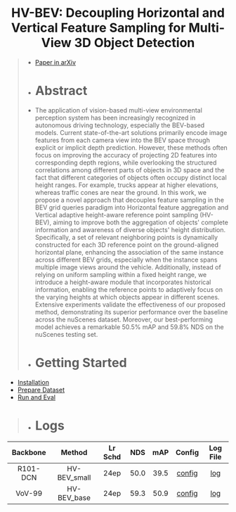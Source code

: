 <div align="center">   
  
# HV-BEV: Decoupling Horizontal and Vertical Feature Sampling for Multi-View 3D Object Detection
</div>

> - [Paper in arXiv](https://arxiv.org/pdf/2412.18884)
>
> - # Abstract
> - The application of vision-based multi-view environmental perception system has been increasingly recognized in autonomous driving technology, especially the BEV-based models. Current state-of-the-art solutions primarily encode image features from each camera view into the BEV space through explicit or implicit depth prediction. However, these methods often focus on improving the accuracy of projecting 2D features into corresponding depth regions, while overlooking the structured correlations among different parts of objects in 3D space and the fact that different categories of objects often occupy distinct local height ranges. For example, trucks appear at higher elevations, whereas traffic cones are near the ground. In this work, we propose a novel approach that decouples feature sampling in the BEV grid queries paradigm into Horizontal feature aggregation and Vertical adaptive height-aware reference point sampling (HV-BEV), aiming to improve both the aggregation of objects' complete information and awareness of diverse objects' height distribution. Specifically, a set of relevant neighboring points is dynamically constructed for each 3D reference point on the ground-aligned horizontal plane, enhancing the association of the same instance across different BEV grids, especially when the instance spans multiple image views around the vehicle. Additionally, instead of relying on uniform sampling within a fixed height range, we introduce a height-aware module that incorporates historical information, enabling the reference points to adaptively focus on the varying heights at which objects appear in different scenes. Extensive experiments validate the effectiveness of our proposed method, demonstrating its superior performance over the baseline across the nuScenes dataset. Moreover, our best-performing model achieves a remarkable 50.5\% mAP and 59.8\% NDS on the nuScenes testing set.
>
> - # Getting Started
- [Installation](docs/install.md) 
- [Prepare Dataset](docs/prepare_dataset.md)
- [Run and Eval](docs/getting_started.md)

> - # Logs
| Backbone | Method | Lr Schd | NDS | mAP | Config | Log File |
| :---: | :---: | :---: | :---: | :---:|:---:| :---: |
| R101-DCN | HV-BEV_small | 24ep | 50.0 | 39.5 | [config](projects/configs/bevformer/bevformer_small.py) | [log](log/Res101_small.log) |
| VoV-99| HV-BEV_base| 24ep | 59.3 | 50.9 | [config](projects/configs/bevformer/bevformer_base.py) | [log](log/vov_base.log) | 
